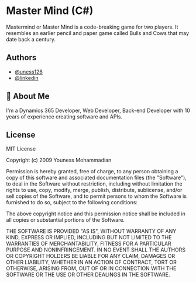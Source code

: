
# Master Mind (C#)

Mastermind or Master Mind is a code-breaking game for two players. It resembles an earlier pencil and paper game called Bulls and Cows that may date back a century.

## Authors

- [@uness126](https://github.com/uness126)
- [@linkedin](https://www.linkedin.com/in/youness-mohamadian-beydokhti/)


## 🚀 About Me
I'm a Dynamics 365 Developer, Web Developer, Back-end Developer with 10 years of experience creating software and APIs.



## License

MIT License

Copyright (c) 2009 Youness Mohammadian

Permission is hereby granted, free of charge, to any person obtaining a copy
of this software and associated documentation files (the "Software"), to deal
in the Software without restriction, including without limitation the rights
to use, copy, modify, merge, publish, distribute, sublicense, and/or sell
copies of the Software, and to permit persons to whom the Software is
furnished to do so, subject to the following conditions:

The above copyright notice and this permission notice shall be included in all
copies or substantial portions of the Software.

THE SOFTWARE IS PROVIDED "AS IS", WITHOUT WARRANTY OF ANY KIND, EXPRESS OR
IMPLIED, INCLUDING BUT NOT LIMITED TO THE WARRANTIES OF MERCHANTABILITY,
FITNESS FOR A PARTICULAR PURPOSE AND NONINFRINGEMENT. IN NO EVENT SHALL THE
AUTHORS OR COPYRIGHT HOLDERS BE LIABLE FOR ANY CLAIM, DAMAGES OR OTHER
LIABILITY, WHETHER IN AN ACTION OF CONTRACT, TORT OR OTHERWISE, ARISING FROM,
OUT OF OR IN CONNECTION WITH THE SOFTWARE OR THE USE OR OTHER DEALINGS IN THE
SOFTWARE.

